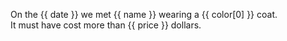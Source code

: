 On the {{ date }} we met {{ name }} wearing a {{ color[0] }} coat.  
It must have cost more than {{ price }} dollars.  